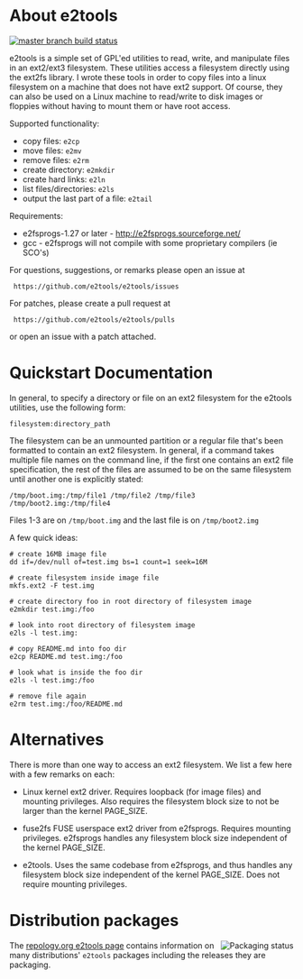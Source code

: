 About e2tools
=============

[![master branch build status](https://api.travis-ci.org/e2tools/e2tools.svg?branch=master)](https://travis-ci.org/e2tools/e2tools)

e2tools is a simple set of GPL'ed utilities to read, write, and
manipulate files in an ext2/ext3 filesystem.  These utilities access a
filesystem directly using the ext2fs library.  I wrote these tools in order
to copy files into a linux filesystem on a machine that does not have ext2
support.  Of course, they can also be used on a Linux machine to read/write
to disk images or floppies without having to mount them or have root
access.

Supported functionality:

  * copy files: `e2cp`
  * move files: `e2mv`
  * remove files: `e2rm`
  * create directory: `e2mkdir`
  * create hard links: `e2ln`
  * list files/directories: `e2ls`
  * output the last part of a file: `e2tail`

Requirements:

  * e2fsprogs-1.27 or later - http://e2fsprogs.sourceforge.net/
  * gcc - e2fsprogs will not compile with some proprietary compilers (ie SCO's)

For questions, suggestions, or remarks please open an issue at

     https://github.com/e2tools/e2tools/issues

For patches, please create a pull request at

     https://github.com/e2tools/e2tools/pulls

or open an issue with a patch attached.


Quickstart Documentation
========================

In general, to specify a directory or file on an ext2 filesystem for the
e2tools utilities, use the following form:

    filesystem:directory_path

The filesystem can be an unmounted partition or a regular file that's been
formatted to contain an ext2 filesystem.  In general, if a command takes
multiple file names on the command line, if the first one contains an ext2
file specification, the rest of the files are assumed to be on the same
filesystem until another one is explicitly stated:

    /tmp/boot.img:/tmp/file1 /tmp/file2 /tmp/file3 /tmp/boot2.img:/tmp/file4

Files 1-3 are on `/tmp/boot.img` and the last file is on `/tmp/boot2.img`

A few quick ideas:

    # create 16MB image file
    dd if=/dev/null of=test.img bs=1 count=1 seek=16M

    # create filesystem inside image file
    mkfs.ext2 -F test.img

    # create directory foo in root directory of filesystem image
    e2mkdir test.img:/foo

    # look into root directory of filesystem image
    e2ls -l test.img:

    # copy README.md into foo dir
    e2cp README.md test.img:/foo

    # look what is inside the foo dir
    e2ls -l test.img:/foo

    # remove file again
    e2rm test.img:/foo/README.md


Alternatives
============

There is more than one way to access an ext2 filesystem. We list a few
here with a few remarks on each:

  * Linux kernel ext2 driver. Requires loopback (for image files) and
    mounting privileges. Also requires the filesystem block size to
    not be larger than the kernel PAGE_SIZE.

  * fuse2fs FUSE userspace ext2 driver from e2fsprogs. Requires
    mounting privileges. e2fsprogs handles any filesystem block size
    independent of the kernel PAGE_SIZE.

  * e2tools. Uses the same codebase from e2fsprogs, and thus handles
    any filesystem block size independent of the kernel
    PAGE_SIZE. Does not require mounting privileges.


Distribution packages
=====================

<a href="https://repology.org/project/e2tools/versions"><img src="https://repology.org/badge/vertical-allrepos/e2tools.svg?columns=4" alt="Packaging status" align="right">
</a>

The [repology.org e2tools
page](https://repology.org/project/e2tools/packages) contains
information on many distributions' `e2tools` packages including the
releases they are packaging.
